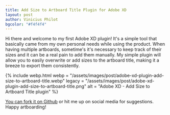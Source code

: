 ```yaml
--- 
title: Add Size to Artboard Title Plugin for Adobe XD
layout: post
author: Vinicius Philot
bgcolor: "#f4f4f4"
---
```

Hi there and welcome to my first Adobe XD plugin! It's a simple tool that basically came from my own personal needs while using the product. When having multiple artboards, sometime's it's necessary to keep track of their sizes and it can be a real pain to add them manually. My simple plugin will allow you to easily overwrite or add sizes to the artboard title, making it a breeze to export them consistently.

{% include webp.html
webp = "/assets/images/post/adobe-xd-plugin-add-size-to-artboard-title.webp"
legacy = "/assets/images/post/adobe-xd-plugin-add-size-to-artboard-title.png"
alt = "Adobe XD - Add Size to Artboard Title plugin"
%} 


[You can fork it on Github](https://github.com/vphilot/xd-add-artboard-dimensions) or hit me up on social media for suggestions. Happy artboarding!



